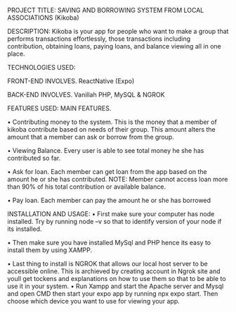 PROJECT TITLE:
SAVING AND BORROWING SYSTEM FROM LOCAL ASSOCIATIONS (Kikoba)

DESCRIPTION:
Kikoba is your app for people who want to make a group that performs transactions effortlessly, those transactions including contribution, obtaining loans, paying loans, and balance viewing all in one place.

TECHNOLOGIES USED:

FRONT-END INVOLVES.
ReactNative (Expo)

BACK-END INVOLVES.
Vanillah PHP, MySQL & NGROK

FEATURES USED:
MAIN FEATURES.

•	Contributing money to the system.
This is the money that a member of kikoba contribute based on needs of their group.
This amount alters the amount that a member can ask or borrow from the group.

•	Viewing Balance.
Every user is able to see total money he she has contributed so far.

•	Ask for loan.
Each member can get loan from the app based on the amount he or she has contributed. NOTE: Member cannot access loan more than 90% of his total contribution or available balance.

•	Pay loan.
Each member can pay the amount he or she has borrowed


INSTALLATION AND USAGE:
•	First make sure your computer has node installed. Try by running node –v so that to identify version of your node if its installed.

•	Then make sure you have installed MySql and PHP hence its easy to install them by using XAMPP.

•	Last thing to install is NGROK that allows our local host server to be accessible online. This is archieved by creating account in Ngrok site and youll get tockens and explanations on how to use them so that to be able to use it in your system.
•	Run Xampp and start the Apache server and Mysql and open CMD then start your expo app by running npx expo start. Then choose which device you want to use for viewing your app.
